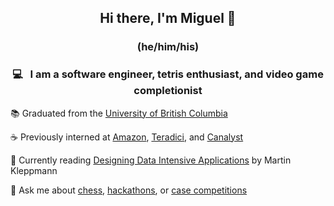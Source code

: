 <h2 align="center"> Hi there, I'm Miguel 👋 </h3>
<h3 align="center"> (he/him/his) </h3>

<h3 align="center"> 💻 &nbsp; I am a software engineer, tetris enthusiast, and video game completionist</h3>

📚 Graduated from the [University of British Columbia](https://www.ubc.ca/)

:coffee: Previously interned at [Amazon](https://www.amazon.com/), [Teradici](https://www.teradici.com/), and [Canalyst](https://canalyst.com/)

🌱 Currently reading [Designing Data Intensive Applications](https://www.oreilly.com/library/view/designing-data-intensive-applications/9781491903063/) by Martin Kleppmann

💬 Ask me about [chess](https://github.com/valarao/chocolate-thunder-chess), [hackathons](https://github.com/mariowr2/VoiceChain), or [case competitions](https://investmentchallenge.ca/competition/past-winners/)

